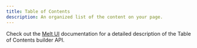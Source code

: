 ```yaml
---
title: Table of Contents
description: An organized list of the content on your page.
---
```


Check out the [Melt UI](https://www.melt-ui.com/docs/builders/table-of-contents) documentation for a detailed description of the Table of Contents builder API.
